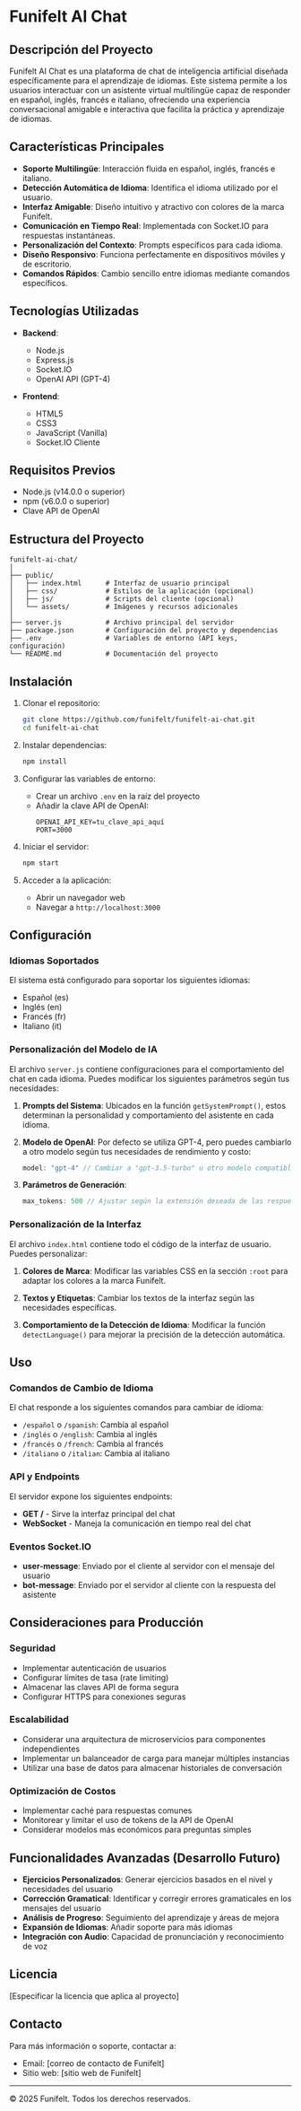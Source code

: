 # Funifelt AI Chat

## Descripción del Proyecto

Funifelt AI Chat es una plataforma de chat de inteligencia artificial diseñada específicamente para el aprendizaje de idiomas. Este sistema permite a los usuarios interactuar con un asistente virtual multilingüe capaz de responder en español, inglés, francés e italiano, ofreciendo una experiencia conversacional amigable e interactiva que facilita la práctica y aprendizaje de idiomas.

## Características Principales

- **Soporte Multilingüe**: Interacción fluida en español, inglés, francés e italiano.
- **Detección Automática de Idioma**: Identifica el idioma utilizado por el usuario.
- **Interfaz Amigable**: Diseño intuitivo y atractivo con colores de la marca Funifelt.
- **Comunicación en Tiempo Real**: Implementada con Socket.IO para respuestas instantáneas.
- **Personalización del Contexto**: Prompts específicos para cada idioma.
- **Diseño Responsivo**: Funciona perfectamente en dispositivos móviles y de escritorio.
- **Comandos Rápidos**: Cambio sencillo entre idiomas mediante comandos específicos.

## Tecnologías Utilizadas

- **Backend**:
  - Node.js
  - Express.js
  - Socket.IO
  - OpenAI API (GPT-4)

- **Frontend**:
  - HTML5
  - CSS3
  - JavaScript (Vanilla)
  - Socket.IO Cliente

## Requisitos Previos

- Node.js (v14.0.0 o superior)
- npm (v6.0.0 o superior)
- Clave API de OpenAI

## Estructura del Proyecto

```
funifelt-ai-chat/
│
├── public/
│   ├── index.html      # Interfaz de usuario principal
│   ├── css/            # Estilos de la aplicación (opcional)
│   ├── js/             # Scripts del cliente (opcional)
│   └── assets/         # Imágenes y recursos adicionales
│
├── server.js           # Archivo principal del servidor
├── package.json        # Configuración del proyecto y dependencias
├── .env                # Variables de entorno (API keys, configuración)
└── README.md           # Documentación del proyecto
```

## Instalación

1. Clonar el repositorio:
   ```bash
   git clone https://github.com/funifelt/funifelt-ai-chat.git
   cd funifelt-ai-chat
   ```

2. Instalar dependencias:
   ```bash
   npm install
   ```

3. Configurar las variables de entorno:
   - Crear un archivo `.env` en la raíz del proyecto
   - Añadir la clave API de OpenAI:
     ```
     OPENAI_API_KEY=tu_clave_api_aquí
     PORT=3000
     ```

4. Iniciar el servidor:
   ```bash
   npm start
   ```

5. Acceder a la aplicación:
   - Abrir un navegador web
   - Navegar a `http://localhost:3000`

## Configuración

### Idiomas Soportados

El sistema está configurado para soportar los siguientes idiomas:
- Español (es)
- Inglés (en)
- Francés (fr)
- Italiano (it)

### Personalización del Modelo de IA

El archivo `server.js` contiene configuraciones para el comportamiento del chat en cada idioma. Puedes modificar los siguientes parámetros según tus necesidades:

1. **Prompts del Sistema**: Ubicados en la función `getSystemPrompt()`, estos determinan la personalidad y comportamiento del asistente en cada idioma.

2. **Modelo de OpenAI**: Por defecto se utiliza GPT-4, pero puedes cambiarlo a otro modelo según tus necesidades de rendimiento y costo:
   ```javascript
   model: "gpt-4" // Cambiar a "gpt-3.5-turbo" u otro modelo compatible
   ```

3. **Parámetros de Generación**:
   ```javascript
   max_tokens: 500 // Ajustar según la extensión deseada de las respuestas
   ```

### Personalización de la Interfaz

El archivo `index.html` contiene todo el código de la interfaz de usuario. Puedes personalizar:

1. **Colores de Marca**: Modificar las variables CSS en la sección `:root` para adaptar los colores a la marca Funifelt.

2. **Textos y Etiquetas**: Cambiar los textos de la interfaz según las necesidades específicas.

3. **Comportamiento de la Detección de Idioma**: Modificar la función `detectLanguage()` para mejorar la precisión de la detección automática.

## Uso

### Comandos de Cambio de Idioma

El chat responde a los siguientes comandos para cambiar de idioma:
- `/español` o `/spanish`: Cambia al español
- `/inglés` o `/english`: Cambia al inglés
- `/francés` o `/french`: Cambia al francés
- `/italiano` o `/italian`: Cambia al italiano

### API y Endpoints

El servidor expone los siguientes endpoints:

- **GET /** - Sirve la interfaz principal del chat
- **WebSocket** - Maneja la comunicación en tiempo real del chat

### Eventos Socket.IO

- **user-message**: Enviado por el cliente al servidor con el mensaje del usuario
- **bot-message**: Enviado por el servidor al cliente con la respuesta del asistente

## Consideraciones para Producción

### Seguridad

- Implementar autenticación de usuarios
- Configurar límites de tasa (rate limiting)
- Almacenar las claves API de forma segura
- Configurar HTTPS para conexiones seguras

### Escalabilidad

- Considerar una arquitectura de microservicios para componentes independientes
- Implementar un balanceador de carga para manejar múltiples instancias
- Utilizar una base de datos para almacenar historiales de conversación

### Optimización de Costos

- Implementar caché para respuestas comunes
- Monitorear y limitar el uso de tokens de la API de OpenAI
- Considerar modelos más económicos para preguntas simples

## Funcionalidades Avanzadas (Desarrollo Futuro)

- **Ejercicios Personalizados**: Generar ejercicios basados en el nivel y necesidades del usuario
- **Corrección Gramatical**: Identificar y corregir errores gramaticales en los mensajes del usuario
- **Análisis de Progreso**: Seguimiento del aprendizaje y áreas de mejora
- **Expansión de Idiomas**: Añadir soporte para más idiomas
- **Integración con Audio**: Capacidad de pronunciación y reconocimiento de voz

## Licencia

[Especificar la licencia que aplica al proyecto]

## Contacto

Para más información o soporte, contactar a:
- Email: [correo de contacto de Funifelt]
- Sitio web: [sitio web de Funifelt]

---

© 2025 Funifelt. Todos los derechos reservados.
